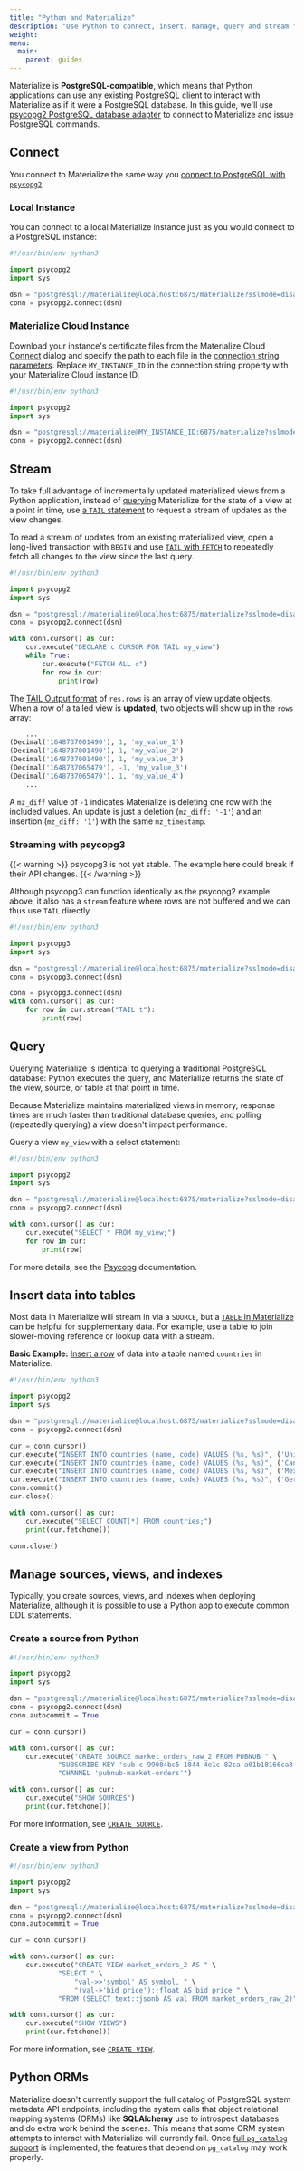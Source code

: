 ```yaml
---
title: "Python and Materialize"
description: "Use Python to connect, insert, manage, query and stream from Materialize."
weight:
menu:
  main:
    parent: guides
---
```


Materialize is **PostgreSQL-compatible**, which means that Python applications can use any existing PostgreSQL client to interact with Materialize as if it were a PostgreSQL database. In this guide, we'll use [psycopg2 PostgreSQL database adapter](https://pypi.org/project/psycopg2/) to connect to Materialize and issue PostgreSQL commands.

## Connect

You connect to Materialize the same way you [connect to PostgreSQL with `psycopg2`](https://www.psycopg.org/docs/usage.html).

### Local Instance

You can connect to a local Materialize instance just as you would connect to a PostgreSQL instance:

```python
#!/usr/bin/env python3

import psycopg2
import sys

dsn = "postgresql://materialize@localhost:6875/materialize?sslmode=disable"
conn = psycopg2.connect(dsn)
```

### Materialize Cloud Instance

Download your instance's certificate files from the Materialize Cloud [Connect](/cloud/connect-to-cloud/) dialog and specify the path to each file in the [connection string parameters](https://www.postgresql.org/docs/current/libpq-connect.html#LIBPQ-CONNSTRING). Replace `MY_INSTANCE_ID` in the connection string property with your Materialize Cloud instance ID.

```python
#!/usr/bin/env python3

import psycopg2
import sys

dsn = "postgresql://materialize@MY_INSTANCE_ID:6875/materialize?sslmode=verify-full&sslcert=materialize.crt&sslkey=materialize.key&sslrootcert=ca.crt"
conn = psycopg2.connect(dsn)
```

## Stream

To take full advantage of incrementally updated materialized views from a Python application, instead of [querying](#query) Materialize for the state of a view at a point in time, use [a `TAIL` statement](/sql/tail/) to request a stream of updates as the view changes.

To read a stream of updates from an existing materialized view, open a long-lived transaction with `BEGIN` and use [`TAIL` with `FETCH`](/sql/tail/#tailing-with-fetch) to repeatedly fetch all changes to the view since the last query.

```python
#!/usr/bin/env python3

import psycopg2
import sys

dsn = "postgresql://materialize@localhost:6875/materialize?sslmode=disable"
conn = psycopg2.connect(dsn)

with conn.cursor() as cur:
    cur.execute("DECLARE c CURSOR FOR TAIL my_view")
    while True:
        cur.execute("FETCH ALL c")
        for row in cur:
            print(row)
```

The [TAIL Output format](/sql/tail/#output) of `res.rows` is an array of view update objects. When a row of a tailed view is **updated,** two objects will show up in the `rows` array:

```python
    ...
(Decimal('1648737001490'), 1, 'my_value_1')
(Decimal('1648737001490'), 1, 'my_value_2')
(Decimal('1648737001490'), 1, 'my_value_3')
(Decimal('1648737065479'), -1, 'my_value_3')
(Decimal('1648737065479'), 1, 'my_value_4')
    ...
```

A `mz_diff` value of `-1` indicates Materialize is deleting one row with the included values.  An update is just a deletion (`mz_diff: '-1'`) and an insertion (`mz_diff: '1'`) with the same `mz_timestamp`.

### Streaming with psycopg3

{{< warning >}}
psycopg3 is not yet stable.
The example here could break if their API changes.
{{< /warning >}}

Although psycopg3 can function identically as the psycopg2 example above,
it also has a `stream` feature where rows are not buffered and we can thus use `TAIL` directly.

```python
#!/usr/bin/env python3

import psycopg3
import sys

dsn = "postgresql://materialize@localhost:6875/materialize?sslmode=disable"
conn = psycopg3.connect(dsn)

conn = psycopg3.connect(dsn)
with conn.cursor() as cur:
    for row in cur.stream("TAIL t"):
        print(row)
```
## Query

Querying Materialize is identical to querying a traditional PostgreSQL database: Python executes the query, and Materialize returns the state of the view, source, or table at that point in time.

Because Materialize maintains materialized views in memory, response times are much faster than traditional database queries, and polling (repeatedly querying) a view doesn't impact performance.

Query a view `my_view` with a select statement:

```python
#!/usr/bin/env python3

import psycopg2
import sys

dsn = "postgresql://materialize@localhost:6875/materialize?sslmode=disable"
conn = psycopg2.connect(dsn)

with conn.cursor() as cur:
    cur.execute("SELECT * FROM my_view;")
    for row in cur:
        print(row)
```

For more details, see the [Psycopg](https://www.psycopg.org/docs/usage.html) documentation.

## Insert data into tables

Most data in Materialize will stream in via a `SOURCE`, but a [`TABLE` in Materialize](https://materialize.com/docs/sql/create-table/) can be helpful for supplementary data. For example, use a table to join slower-moving reference or lookup data with a stream.

**Basic Example:** [Insert a row](https://materialize.com/docs/sql/insert/) of data into a table named `countries` in Materialize.

```python
#!/usr/bin/env python3

import psycopg2
import sys

dsn = "postgresql://materialize@localhost:6875/materialize?sslmode=disable"
conn = psycopg2.connect(dsn)

cur = conn.cursor()
cur.execute("INSERT INTO countries (name, code) VALUES (%s, %s)", ('United States', 'US'))
cur.execute("INSERT INTO countries (name, code) VALUES (%s, %s)", ('Canada', 'CA'))
cur.execute("INSERT INTO countries (name, code) VALUES (%s, %s)", ('Mexico', 'MX'))
cur.execute("INSERT INTO countries (name, code) VALUES (%s, %s)", ('Germany', 'DE'))
conn.commit()
cur.close()

with conn.cursor() as cur:
    cur.execute("SELECT COUNT(*) FROM countries;")
    print(cur.fetchone())

conn.close()
```

## Manage sources, views, and indexes

Typically, you create sources, views, and indexes when deploying Materialize, although it is possible to use a Python app to execute common DDL statements.

### Create a source from Python

```python
#!/usr/bin/env python3

import psycopg2
import sys

dsn = "postgresql://materialize@localhost:6875/materialize?sslmode=disable"
conn = psycopg2.connect(dsn)
conn.autocommit = True

cur = conn.cursor()

with conn.cursor() as cur:
    cur.execute("CREATE SOURCE market_orders_raw_2 FROM PUBNUB " \
            "SUBSCRIBE KEY 'sub-c-99084bc5-1844-4e1c-82ca-a01b18166ca8' " \
            "CHANNEL 'pubnub-market-orders'")

with conn.cursor() as cur:
    cur.execute("SHOW SOURCES")
    print(cur.fetchone())
```

For more information, see [`CREATE SOURCE`](/sql/create-source/).

### Create a view from Python

```python
#!/usr/bin/env python3

import psycopg2
import sys

dsn = "postgresql://materialize@localhost:6875/materialize?sslmode=disable"
conn = psycopg2.connect(dsn)
conn.autocommit = True

cur = conn.cursor()

with conn.cursor() as cur:
    cur.execute("CREATE VIEW market_orders_2 AS " \
            "SELECT " \
                "val->>'symbol' AS symbol, " \
                "(val->'bid_price')::float AS bid_price " \
            "FROM (SELECT text::jsonb AS val FROM market_orders_raw_2)")

with conn.cursor() as cur:
    cur.execute("SHOW VIEWS")
    print(cur.fetchone())
```

For more information, see [`CREATE VIEW`](/sql/create-view/).

## Python ORMs

Materialize doesn't currently support the full catalog of PostgreSQL system metadata API endpoints, including the system calls that object relational mapping systems (ORMs) like **SQLAlchemy** use to introspect databases and do extra work behind the scenes. This means that some ORM system attempts to interact with Materialize will currently fail. Once [full `pg_catalog` support](https://github.com/MaterializeInc/materialize/issues/2157) is implemented, the features that depend on `pg_catalog` may work properly.
